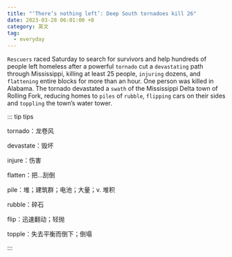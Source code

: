 ```yaml
---
title: "‘There’s nothing left’: Deep South tornadoes kill 26"
date: 2023-03-28 06:01:00 +8
category: 英文
tag:
  - everyday
---
```


`Rescuers` raced Saturday to search for survivors and help hundreds of people left homeless after a powerful `tornado` cut a `devastating` path through Mississippi, killing at least 25 people, `injuring` dozens, and `flattening` entire blocks for more than an hour. One person was killed in Alabama. The tornado devastated a `swath` of the Mississippi Delta town of Rolling Fork, reducing homes to `piles` of `rubble`, `flipping` cars on their sides and `toppling` the town’s water tower.

::: tip tips

tornado：龙卷风

devastate：毁坏

injure：伤害

flatten：把...刮倒

pile：堆；建筑群；电池；大量；v. 堆积

rubble：碎石

flip：迅速翻动；轻抛

topple：失去平衡而倒下；倒塌

:::
